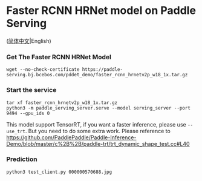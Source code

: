 # Faster RCNN HRNet model on Paddle Serving

([简体中文](./README_CN.md)|English)

### Get The Faster RCNN HRNet Model
```
wget --no-check-certificate https://paddle-serving.bj.bcebos.com/pddet_demo/faster_rcnn_hrnetv2p_w18_1x.tar.gz
```

### Start the service
```
tar xf faster_rcnn_hrnetv2p_w18_1x.tar.gz
python3 -m paddle_serving_server.serve --model serving_server --port 9494 --gpu_ids 0
```

This model support TensorRT, if you want a faster inference, please use `--use_trt`. But you need to do some extra work.
Please reference to https://github.com/PaddlePaddle/Paddle-Inference-Demo/blob/master/c%2B%2B/paddle-trt/trt_dynamic_shape_test.cc#L40 


### Prediction
```
python3 test_client.py 000000570688.jpg
```
